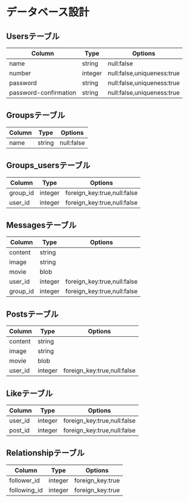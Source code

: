 # データベース設計

## Usersテーブル
|Column|Type|Options|
|------|----|-------|
|name|string|null:false|
|number|integer|null:false,uniqueness:true|
|password|string|null:false,uniqueness:true|
|password-confirmation|string|null:false,uniqueness:true|

## Groupsテーブル
|Column|Type|Options|
|------|----|-------|
|name|string|null:false|

## Groups_usersテーブル
|Column|Type|Options|
|------|----|-------|
|group_id|integer|foreign_key:true,null:false|
|user_id|integer|foreign_key:true,null:false|

## Messagesテーブル
|Column|Type|Options|
|------|----|-------|
|content|string||
|image|string||
|movie|blob||
|user_id|integer|foreign_key:true,null:false|
|group_id|integer|foreign_key:true,null:false|

## Postsテーブル
|Column|Type|Options|
|------|----|-------|
|content|string||
|image|string||
|movie|blob||
|user_id|integer|foreign_key:true,null:false|

## Likeテーブル
|Column|Type|Options|
|------|----|-------|
|user_id|integer|foreign_key:true,null:false|
|post_id|integer|foreign_key:true,null:false|

## Relationshipテーブル
|Column|Type|Options|
|------|----|-------|
|follower_id|integer|foreign_key:true|
|following_id|integer|foreign_key:true|